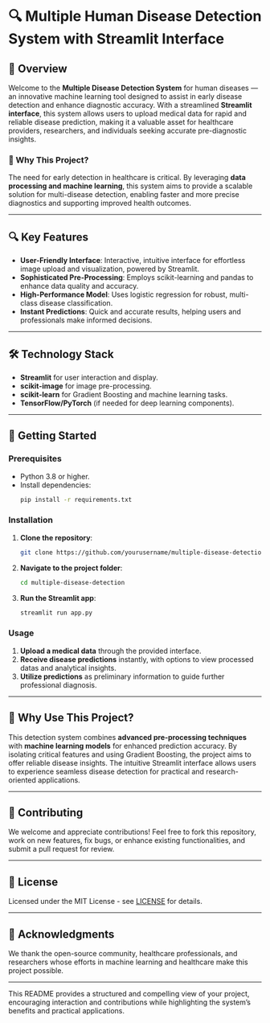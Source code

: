 # 🔍 Multiple Human Disease Detection System with Streamlit Interface

## 🚀 Overview
Welcome to the **Multiple Disease Detection System** for human diseases — an innovative machine learning tool designed to assist in early disease detection and enhance diagnostic accuracy. With a streamlined **Streamlit interface**, this system allows users to upload medical data for rapid and reliable disease prediction, making it a valuable asset for healthcare providers, researchers, and individuals seeking accurate pre-diagnostic insights.

### 🌟 Why This Project?
The need for early detection in healthcare is critical. By leveraging **data processing and machine learning**, this system aims to provide a scalable solution for multi-disease detection, enabling faster and more precise diagnostics and supporting improved health outcomes.

---

## 🔍 Key Features
- **User-Friendly Interface**: Interactive, intuitive interface for effortless image upload and visualization, powered by Streamlit.
- **Sophisticated Pre-Processing**: Employs scikit-learning and pandas to enhance data quality and accuracy.
- **High-Performance Model**: Uses logistic regression for robust, multi-class disease classification.
- **Instant Predictions**: Quick and accurate results, helping users and professionals make informed decisions.

---

## 🛠️ Technology Stack
- **Streamlit** for user interaction and display.
- **scikit-image** for image pre-processing.
- **scikit-learn** for Gradient Boosting and machine learning tasks.
- **TensorFlow/PyTorch** (if needed for deep learning components).

---

## 🌟 Getting Started

### Prerequisites
- Python 3.8 or higher.
- Install dependencies:
  ```bash
  pip install -r requirements.txt
  ```

### Installation
1. **Clone the repository**:
   ```bash
   git clone https://github.com/yourusername/multiple-disease-detection.git
   ```
2. **Navigate to the project folder**:
   ```bash
   cd multiple-disease-detection
   ```
3. **Run the Streamlit app**:
   ```bash
   streamlit run app.py
   ```

### Usage
1. **Upload a medical data** through the provided interface.
2. **Receive disease predictions** instantly, with options to view processed datas and analytical insights.
3. **Utilize predictions** as preliminary information to guide further professional diagnosis.

---

## 🎯 Why Use This Project?
This detection system combines **advanced pre-processing techniques** with **machine learning models** for enhanced prediction accuracy. By isolating critical features and using Gradient Boosting, the project aims to offer reliable disease insights. The intuitive Streamlit interface allows users to experience seamless disease detection for practical and research-oriented applications.

---

## 🤝 Contributing

We welcome and appreciate contributions! Feel free to fork this repository, work on new features, fix bugs, or enhance existing functionalities, and submit a pull request for review.

---

## 📜 License
Licensed under the MIT License - see [LICENSE](LICENSE) for details.

---

## 🙏 Acknowledgments
We thank the open-source community, healthcare professionals, and researchers whose efforts in machine learning and healthcare make this project possible.

---

This README provides a structured and compelling view of your project, encouraging interaction and contributions while highlighting the system’s benefits and practical applications.
